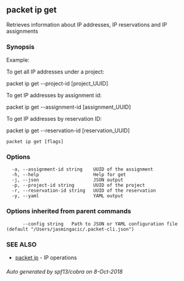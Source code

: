 ## packet ip get

Retrieves information about IP addresses, IP reservations and IP assignments

### Synopsis

Example:
	
To get all IP addresses under a project:

packet ip get --project-id [project_UUID] 

To get IP addresses by assignment id:

packet ip get --assignment-id [assignment_UUID]

To get IP addresses by reservation ID:

packet ip get --reservation-id [reservation_UUID]

	

```
packet ip get [flags]
```

### Options

```
  -a, --assignment-id string    UUID of the assignment
  -h, --help                    Help for get
  -j, --json                    JSON output
  -p, --project-id string       UUID of the project
  -r, --reservation-id string   UUID of the reservation
  -y, --yaml                    YAML output
```

### Options inherited from parent commands

```
      --config string   Path to JSON or YAML configuration file (default "/Users/jasmingacic/.packet-cli.json")
```

### SEE ALSO

* [packet ip](packet_ip.md)	 - IP operations

###### Auto generated by spf13/cobra on 8-Oct-2018

